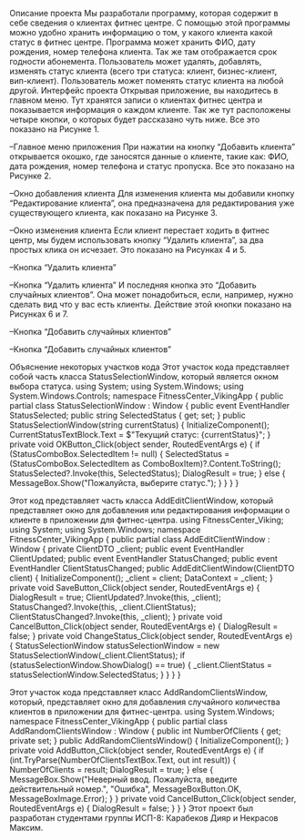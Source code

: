 Описание проекта
Мы разработали программу, которая содержит в себе сведения о клиентах фитнес центре. С помощью этой программы можно удобно хранить информацию о том, у какого клиента какой статус в фитнес центре. Программа может хранить ФИО, дату рождения, номер телефона клиента. Так же там отображается срок годности абонемента. Пользователь может удалять, добавлять, изменять статус клиента (всего три статуса: клиент, бизнес-клиент, вип-клиент). Пользователь может поменять статус клиента на любой другой.
Интерфейс проекта
Открывая приложение, вы находитесь в главном меню. Тут хранятся записи о клиентах фитнес центра и показывается информация о каждом клиенте. Так же тут расположены четыре кнопки, о которых будет рассказано чуть ниже.  Все это показано на Рисунке 1. 
 
–Главное меню приложения
При нажатии на кнопку “Добавить клиента” открывается окошко, где заносятся данные о клиенте, такие как: ФИО, дата рождения, номер телефона и статус пропуска. Все это показано на Рисунке 2.
 
–Окно добавления клиента
Для изменения клиента мы добавили кнопку “Редактирование клиента”, она предназначена для редактирования уже существующего клиента, как показано на Рисунке 3.
 
–Окно изменения клиента 
Если клиент перестает ходить в фитнес центр, мы будем использовать кнопку “Удалить клиента”, за два простых клика он исчезает. Это показано на Рисунках 4 и 5.
 
–Кнопка “Удалить клиента”
 
–Кнопка “Удалить клиента”
И последняя кнопка это “Добавить случайных клиентов”. Она может понадобиться, если, например, нужно сделать вид что у вас есть клиенты. Действие этой кнопки показано на Рисунках 6 и 7.
 
–Кнопка “Добавить случайных клиентов”
 
–Кнопка “Добавить случайных клиентов”

Объяснение некоторых участков кода
Этот участок кода представляет собой часть класса StatusSelectionWindow, который является окном выбора статуса.
using System;
using System.Windows;
using System.Windows.Controls;
namespace FitnessCenter_VikingApp
{
    public partial class StatusSelectionWindow : Window
    {
        public event EventHandler<string> StatusSelected;
        public string SelectedStatus { get; set; }
        public StatusSelectionWindow(string currentStatus)
        {
            InitializeComponent();
            CurrentStatusTextBlock.Text = $"Текущий статус: {currentStatus}";
        }
        private void OKButton_Click(object sender, RoutedEventArgs e)
        {
            if (StatusComboBox.SelectedItem != null)
            {
                SelectedStatus = (StatusComboBox.SelectedItem as ComboBoxItem)?.Content.ToString();
                StatusSelected?.Invoke(this, SelectedStatus);
                DialogResult = true;
            }
            else
            {
                MessageBox.Show("Пожалуйста, выберите статус.");
            }
        }
    }
}

Этот код представляет часть класса AddEditClientWindow, который представляет окно для добавления или редактирования информации о клиенте в приложении для фитнес-центра.
using FitnessCenter_Viking;
using System;
using System.Windows;
namespace FitnessCenter_VikingApp
{
    public partial class AddEditClientWindow : Window
    {
        private ClientDTO _client;
        public event EventHandler<ClientDTO> ClientUpdated;
        public event EventHandler<string> StatusChanged;
        public event EventHandler<ClientDTO> ClientStatusChanged;
        public AddEditClientWindow(ClientDTO client)
        {
            InitializeComponent();
            _client = client;
            DataContext = _client;
        }
        private void SaveButton_Click(object sender, RoutedEventArgs e)
        {
            DialogResult = true;
            ClientUpdated?.Invoke(this, _client);
            StatusChanged?.Invoke(this, _client.ClientStatus);
            ClientStatusChanged?.Invoke(this, _client); 
        }
        private void CancelButton_Click(object sender, RoutedEventArgs e)
        {
            DialogResult = false;
        }
        private void ChangeStatus_Click(object sender, RoutedEventArgs e)
        {
            StatusSelectionWindow statusSelectionWindow = new StatusSelectionWindow(_client.ClientStatus);
            if (statusSelectionWindow.ShowDialog() == true)
            {
                _client.ClientStatus = statusSelectionWindow.SelectedStatus;
            }
        }
    }
}

Этот участок кода представляет класс AddRandomClientsWindow, который, представляет окно для добавления случайного количества клиентов в приложении для фитнес-центра.
using System.Windows;
namespace FitnessCenter_VikingApp
{
    public partial class AddRandomClientsWindow : Window
    {
        public int NumberOfClients { get; private set; }
        public AddRandomClientsWindow()
        {
            InitializeComponent();
        }
        private void AddButton_Click(object sender, RoutedEventArgs e)
        {
            if (int.TryParse(NumberOfClientsTextBox.Text, out int result))
            {
                NumberOfClients = result;
                DialogResult = true;
            }
            else
            {
                MessageBox.Show("Неверный ввод. Пожалуйста, введите действительный номер.", "Ошибка", MessageBoxButton.OK, MessageBoxImage.Error);
            }
        }
        private void CancelButton_Click(object sender, RoutedEventArgs e)
        {
            DialogResult = false;
        }
    }
}
Этот проект был разработан студентами группы ИСП-8: Карабеков Дияр и Некрасов Максим.


